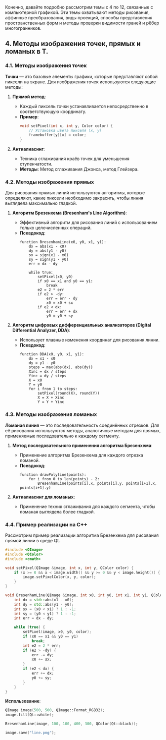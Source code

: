 Конечно, давайте подробно рассмотрим темы с 4 по 12, связанные с компьютерной графикой. Эти темы охватывают методы рисования, аффинные преобразования, виды проекций, способы представления пространственных форм и методы проверки видимости граней и рёбер многогранников.

## 4. Методы изображения точек, прямых и ломаных в Т.

### 4.1. Методы изображения точек

**Точки** — это базовые элементы графики, которые представляют собой пиксели на экране. Для изображения точек используются следующие методы:

1. **Прямой метод**:
    - Каждый пиксель точки устанавливается непосредственно в соответствующую координату.
    - **Пример**:
      ```cpp
      void setPixel(int x, int y, Color color) {
          // Установка цвета пикселя (x, y)
          framebuffer[y][x] = color;
      }
      ```

2. **Антиалиасинг**:
    - Техника сглаживания краёв точек для уменьшения ступенчатости.
    - **Методы**: Метод сглаживания Джонса, метод Глейзера.

### 4.2. Методы изображения прямых

Для рисования прямых линий используются алгоритмы, которые определяют, какие пиксели необходимо закрасить, чтобы линия выглядела максимально гладкой.

1. **Алгоритм Брезенхема (Bresenham's Line Algorithm)**:
    - Эффективный алгоритм для рисования линий с использованием только целочисленных операций.
    - **Псевдокод**:
      ```plaintext
      function BresenhamLine(x0, y0, x1, y1):
          dx = abs(x1 - x0)
          dy = abs(y1 - y0)
          sx = sign(x1 - x0)
          sy = sign(y1 - y0)
          err = dx - dy
 
          while true:
              setPixel(x0, y0)
              if x0 == x1 and y0 == y1:
                  break
              e2 = 2 * err
              if e2 > -dy:
                  err = err - dy
                  x0 = x0 + sx
              if e2 < dx:
                  err = err + dx
                  y0 = y0 + sy
      ```

2. **Алгоритм цифровых дифференциальных анализаторов (Digital Differential Analyzer, DDA)**:
    - Использует плавные изменения координат для рисования линии.
    - **Псевдокод**:
      ```plaintext
      function DDA(x0, y0, x1, y1):
          dx = x1 - x0
          dy = y1 - y0
          steps = max(abs(dx), abs(dy))
          Xinc = dx / steps
          Yinc = dy / steps
          X = x0
          Y = y0
          for i from 1 to steps:
              setPixel(round(X), round(Y))
              X = X + Xinc
              Y = Y + Yinc
      ```

### 4.3. Методы изображения ломаных

**Ломаная линия** — это последовательность соединённых отрезков. Для её рисования используются методы, аналогичные методам для прямых, применяемые последовательно к каждому сегменту.

1. **Метод последовательного применения алгоритма Брезенхема**:
    - Применение алгоритма Брезенхема для каждого отрезка ломаной.
    - **Псевдокод**:
      ```plaintext
      function drawPolyline(points):
          for i from 0 to len(points) - 2:
              BresenhamLine(points[i].x, points[i].y, points[i+1].x, points[i+1].y)
      ```

2. **Антиалиасинг для ломаных**:
    - Применение техник сглаживания для каждого сегмента, чтобы ломаная выглядела более гладкой.

### 4.4. Пример реализации на C++

Рассмотрим пример реализации алгоритма Брезенхема для рисования прямой линии в среде Qt.

```cpp
#include <QImage>
#include <QColor>
#include <cmath>

void setPixel(QImage &image, int x, int y, QColor color) {
    if (x >= 0 && x < image.width() && y >= 0 && y < image.height()) {
        image.setPixelColor(x, y, color);
    }
}

void BresenhamLine(QImage &image, int x0, int y0, int x1, int y1, QColor color) {
    int dx = std::abs(x1 - x0);
    int dy = std::abs(y1 - y0);
    int sx = (x0 < x1) ? 1 : -1;
    int sy = (y0 < y1) ? 1 : -1;
    int err = dx - dy;

    while (true) {
        setPixel(image, x0, y0, color);
        if (x0 == x1 && y0 == y1)
            break;
        int e2 = 2 * err;
        if (e2 > -dy) {
            err -= dy;
            x0 += sx;
        }
        if (e2 < dx) {
            err += dx;
            y0 += sy;
        }
    }
}
```

**Использование**:
```cpp
QImage image(500, 500, QImage::Format_RGB32);
image.fill(Qt::white);

BresenhamLine(image, 100, 100, 400, 300, QColor(Qt::black));

image.save("line.png");
```